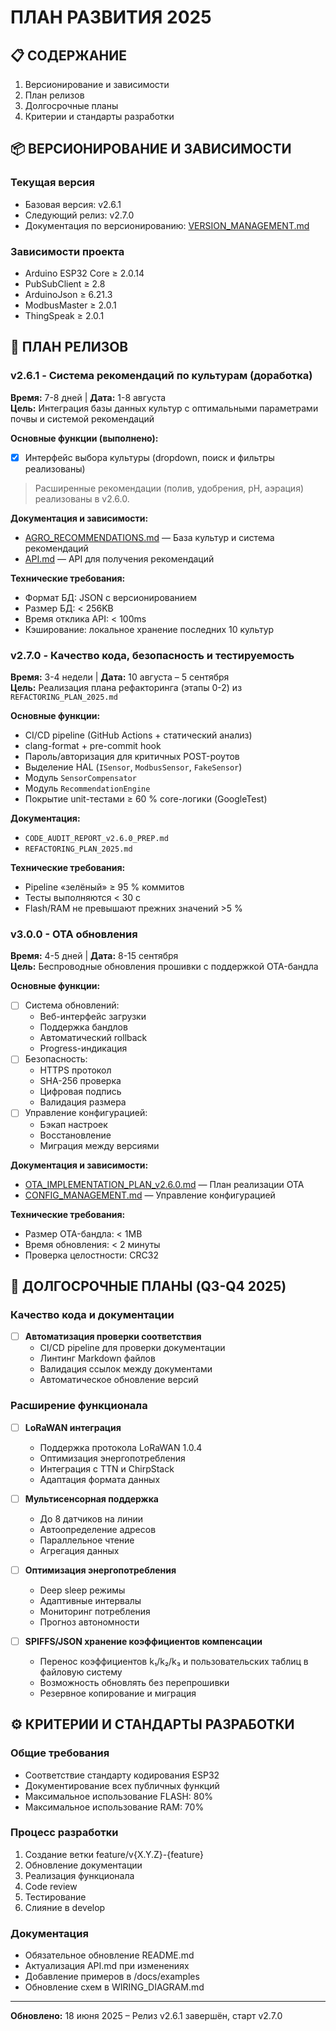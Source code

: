 # ПЛАН РАЗВИТИЯ 2025

## 📋 СОДЕРЖАНИЕ
1. Версионирование и зависимости
2. План релизов
3. Долгосрочные планы
4. Критерии и стандарты разработки

## 📦 ВЕРСИОНИРОВАНИЕ И ЗАВИСИМОСТИ

### Текущая версия
- Базовая версия: v2.6.1
- Следующий релиз: v2.7.0
- Документация по версионированию: [VERSION_MANAGEMENT.md](VERSION_MANAGEMENT.md)

### Зависимости проекта
- Arduino ESP32 Core ≥ 2.0.14
- PubSubClient ≥ 2.8
- ArduinoJson ≥ 6.21.3
- ModbusMaster ≥ 2.0.1
- ThingSpeak ≥ 2.0.1

## 🚀 ПЛАН РЕЛИЗОВ

### v2.6.1 - Система рекомендаций по культурам (доработка)
**Время:** 7-8 дней | **Дата:** 1-8 августа  
**Цель:** Интеграция базы данных культур с оптимальными параметрами почвы и системой рекомендаций

**Основные функции (выполнено):**
- [x] Интерфейс выбора культуры (dropdown, поиск и фильтры реализованы)

> Расширенные рекомендации (полив, удобрения, pH, аэрация) реализованы в v2.6.0.

**Документация и зависимости:**
- [AGRO_RECOMMENDATIONS.md](../manuals/AGRO_RECOMMENDATIONS.md) — База культур и система рекомендаций
- [API.md](API.md) — API для получения рекомендаций

**Технические требования:**
- Формат БД: JSON с версионированием
- Размер БД: < 256KB
- Время отклика API: < 100ms
- Кэширование: локальное хранение последних 10 культур

### v2.7.0 - Качество кода, безопасность и тестируемость
**Время:** 3-4 недели | **Дата:** 10 августа – 5 сентября  
**Цель:** Реализация плана рефакторинга (этапы 0-2) из `REFACTORING_PLAN_2025.md`

**Основные функции:**
- CI/CD pipeline (GitHub Actions + статический анализ)
- clang-format + pre-commit hook
- Пароль/авторизация для критичных POST-роутов
- Выделение HAL (`ISensor`, `ModbusSensor`, `FakeSensor`)
- Модуль `SensorCompensator`
- Модуль `RecommendationEngine`
- Покрытие unit-тестами ≥ 60 % core-логики (GoogleTest)

**Документация:**
- `CODE_AUDIT_REPORT_v2.6.0_PREP.md`  
- `REFACTORING_PLAN_2025.md`

**Технические требования:**
- Pipeline «зелёный» ≥ 95 % коммитов
- Тесты выполняются < 30 с
- Flash/RAM не превышают прежних значений >5 %

### v3.0.0 - OTA обновления
**Время:** 4-5 дней | **Дата:** 8-15 сентября  
**Цель:** Беспроводные обновления прошивки с поддержкой OTA-бандла

**Основные функции:**
- [ ] Система обновлений:
  - Веб-интерфейс загрузки
  - Поддержка бандлов
  - Автоматический rollback
  - Progress-индикация
- [ ] Безопасность:
  - HTTPS протокол
  - SHA-256 проверка
  - Цифровая подпись
  - Валидация размера
- [ ] Управление конфигурацией:
  - Бэкап настроек
  - Восстановление
  - Миграция между версиями

**Документация и зависимости:**
- [OTA_IMPLEMENTATION_PLAN_v2.6.0.md](OTA_IMPLEMENTATION_PLAN_v2.6.0.md) — План реализации OTA
- [CONFIG_MANAGEMENT.md](CONFIG_MANAGEMENT.md) — Управление конфигурацией

**Технические требования:**
- Размер OTA-бандла: < 1MB
- Время обновления: < 2 минуты
- Проверка целостности: CRC32

## 🎯 ДОЛГОСРОЧНЫЕ ПЛАНЫ (Q3-Q4 2025)

### Качество кода и документации
- [ ] **Автоматизация проверки соответствия**
  - CI/CD pipeline для проверки документации
  - Линтинг Markdown файлов
  - Валидация ссылок между документами
  - Автоматическое обновление версий

### Расширение функционала
- [ ] **LoRaWAN интеграция**
  - Поддержка протокола LoRaWAN 1.0.4
  - Оптимизация энергопотребления
  - Интеграция с TTN и ChirpStack
  - Адаптация формата данных

- [ ] **Мультисенсорная поддержка**
  - До 8 датчиков на линии
  - Автоопределение адресов
  - Параллельное чтение
  - Агрегация данных

- [ ] **Оптимизация энергопотребления**
  - Deep sleep режимы
  - Адаптивные интервалы
  - Мониторинг потребления
  - Прогноз автономности

- [ ] **SPIFFS/JSON хранение коэффициентов компенсации**
  - Перенос коэффициентов k₁/k₂/k₃ и пользовательских таблиц в файловую систему
  - Возможность обновлять без перепрошивки
  - Резервное копирование и миграция

## ⚙️ КРИТЕРИИ И СТАНДАРТЫ РАЗРАБОТКИ

### Общие требования
- Соответствие стандарту кодирования ESP32
- Документирование всех публичных функций
- Максимальное использование FLASH: 80%
- Максимальное использование RAM: 70%

### Процесс разработки
1. Создание ветки feature/v{X.Y.Z}-{feature}
2. Обновление документации
3. Реализация функционала
4. Code review
5. Тестирование
6. Слияние в develop

### Документация
- Обязательное обновление README.md
- Актуализация API.md при изменениях
- Добавление примеров в /docs/examples
- Обновление схем в WIRING_DIAGRAM.md

---

**Обновлено:** 18 июня 2025 – Релиз v2.6.1 завершён, старт v2.7.0